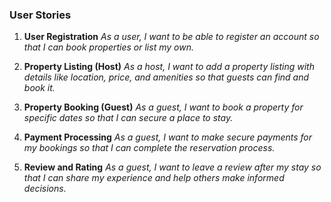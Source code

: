 ### **User Stories**

1. **User Registration**
   *As a user, I want to be able to register an account so that I can book properties or list my own.*

2. **Property Listing (Host)**
   *As a host, I want to add a property listing with details like location, price, and amenities so that guests can find and book it.*

3. **Property Booking (Guest)**
   *As a guest, I want to book a property for specific dates so that I can secure a place to stay.*

4. **Payment Processing**
   *As a guest, I want to make secure payments for my bookings so that I can complete the reservation process.*

5. **Review and Rating**
   *As a guest, I want to leave a review after my stay so that I can share my experience and help others make informed decisions.*
